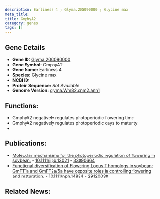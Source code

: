 ```yaml
---
description: Earliness 4 ; Glyma.20G090000 ; Glycine max
meta_title:
title: GmphyA2
category: genes
tags: []
---
```


## Gene Details
- **Gene ID:**	[Glyma.20G090000](https://www.maizegdb.org/gene_center/gene/Glyma.20G090000)
- **Gene Symbol:** GmphyA2
- **Gene Name:** Earliness 4
- **Species:** Glycine max
- **NCBI ID:** [  ]()
- **Protein Sequence:** *Not Available*
- **Genome Version:** [glyma.Wm82.gnm2.ann1]()

## Functions:
   - GmphyA2 negatively regulates photoperiodic flowering time
   - GmphyA2 negatively regulates photoperiodic days to maturity
   - 

## Publications:
   - [Molecular mechanisms for the photoperiodic regulation of flowering in soybean.]( https://onlinelibrary.wiley.com/doi/10.1111/jipb.13021 ) - [10.1111/jipb.13021]( https://onlinelibrary.wiley.com/doi/10.1111/jipb.13021 ) - [33090664](https://pubmed.ncbi.nlm.nih.gov/33090664/)
   - [Functional diversification of Flowering Locus T homologs in soybean: GmFT1a and GmFT2a/5a have opposite roles in controlling flowering and maturation.]( https://nph.onlinelibrary.wiley.com/doi/10.1111/nph.14884 ) - [10.1111/nph.14884]( https://nph.onlinelibrary.wiley.com/doi/10.1111/nph.14884 ) - [29120038](https://pubmed.ncbi.nlm.nih.gov/29120038/)

## Related News:
